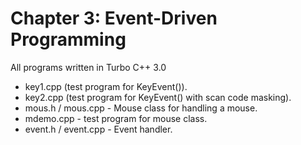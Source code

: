 # Chapter 3: Event-Driven Programming

All programs written in Turbo C++ 3.0

* key1.cpp (test program for KeyEvent()).
* key2.cpp (test program for KeyEvent() with scan code masking).
* mous.h / mous.cpp - Mouse class for handling a mouse.
* mdemo.cpp - test program for mouse class.
* event.h / event.cpp - Event handler.


